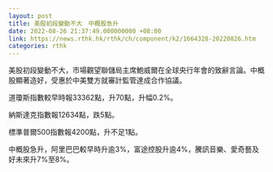 ```yaml
---
layout: post
title: 美股初段變動不大　中概股急升
date: 2022-08-26 21:37:49.000000000 +08:00
link: https://news.rthk.hk/rthk/ch/component/k2/1664328-20220826.htm
categories: rthk
---
```


美股初段變動不大，市場觀望聯儲局主席鮑威爾在全球央行年會的致辭言論。中概股顯著造好，受惠於中美雙方就審計監管達成合作協議。

道瓊斯指數較早時報33362點，升70點，升幅0.2%。

納斯達克指數報12634點，跌5點。

標準普爾500指數報4200點，升不足1點。

中概股急升，阿里巴巴較早時升逾3%，富途控股升逾4%，騰訊音樂、愛奇藝及好未來升7%至8%。
